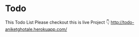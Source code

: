# Todo
This Todo List
Please checkout this is live Project 👇
http://todo-aniketghotale.herokuapp.com/
